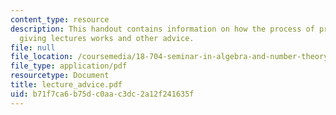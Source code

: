 ```yaml
---
content_type: resource
description: This handout contains information on how the process of preparing and
  giving lectures works and other advice.
file: null
file_location: /coursemedia/18-704-seminar-in-algebra-and-number-theory-rational-points-on-elliptic-curves-fall-2004/b71f7ca6b75dc0aac3dc2a12f241635f_lecture_advice.pdf
file_type: application/pdf
resourcetype: Document
title: lecture_advice.pdf
uid: b71f7ca6-b75d-c0aa-c3dc-2a12f241635f
---
```

